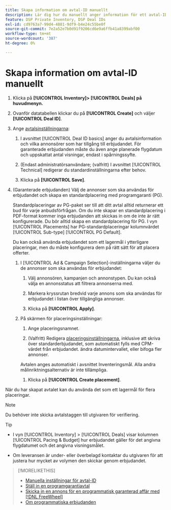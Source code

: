 ```yaml
---
title: Skapa information om avtal-ID manuellt
description: Lär dig hur du manuellt anger information för ett avtal-ID.
feature: DSP Private Inventory, DSP Deal IDs
exl-id: cd9763a7-99d4-4881-9df9-b4e24c55be0f
source-git-commit: 7e2a52e7b0d91f9206cd6e9a6ffb41a8399abf00
workflow-type: tm+mt
source-wordcount: '387'
ht-degree: 0%

---
```


# Skapa information om avtal-ID manuellt

1. Klicka på **[!UICONTROL Inventory]> [!UICONTROL Deals] på huvudmenyn.**

1. Ovanför datatabellen klickar du på **[!UICONTROL Create]** och väljer **[!UICONTROL Deal ID]**.

1. Ange [avtalsinställningarna](deal-id-settings.md):

   1. I avsnittet [!UICONTROL Deal ID basics] anger du avtalsinformation och vilka annonsörer som har tillgång till erbjudandet. För garanterade erbjudanden måste du även ange planerade flygdatum och uppskattat antal visningar, endast i spårningssyfte.

   1. (Endast administratörsanvändare; (valfritt) I avsnittet [!UICONTROL Technical] redigerar du standardinställningarna efter behov.

   1. Klicka på **[!UICONTROL Save]**.

1. (Garanterade erbjudanden) Välj de annonser som ska användas för erbjudandet och skapa en standardplacering med programgaranti (PG).

   Standardplaceringar av PG-paket ser till att ditt avtal alltid returnerar ett bud för varje anbudsförfrågan. Om du inte skapar en standardplacering i PDF-format kommer inga erbjudanden att skickas in om de inte är rätt konfigurerade. Du bör alltid skapa en standardplacering för PG. I vyn [!UICONTROL Placements] har PG-standardplaceringar kolumnvärdet [!UICONTROL Sub-type] [!UICONTROL PG Default].

   Du kan också använda erbjudandet som ett lagermål i ytterligare placeringar, men du måste konfigurera dem på rätt sätt för att placera offerter.

   1. I [!UICONTROL Ad & Campaign Selection]-inställningarna väljer du de annonser som ska användas för erbjudandet:

      1. Välj annonsören, kampanjen och annonstypen. Du kan också välja en annonsstatus att filtrera annonserna med.

      1. Markera kryssrutan bredvid varje annons som ska användas för erbjudandet i listan över tillgängliga annonser.

      1. Klicka på **[!UICONTROL Apply]**.
   1. På skärmen för placeringsinställningar:

      1. Ange placeringsnamnet.

      1. (Valfritt) Redigera [placeringsinställningarna](/help/dsp/campaign-management/placements/placement-settings.md), inklusive att skriva över standarderbjudandet, som automatiskt fylls med CPM-värdet från erbjudandet. ändra datumintervallet, eller bifoga fler annonser.

      Avtalen anges automatiskt i avsnittet Inventeringsmål. Alla andra målinriktningsalternativ är inte tillämpliga.

      1. Klicka på **[!UICONTROL Create placement]**.



När du har skapat avtalet kan du använda det som ett lagermål för flera placeringar.

>[!NOTE]
>
> Du behöver inte skicka avtalstaggen till utgivaren för verifiering.

>[!TIP]
>
>* I vyn [!UICONTROL Inventory] > [!UICONTROL Deals] visar kolumnen [!UICONTROL Pacing & Budget] hur erbjudandet gäller för det angivna flygdatumet och det angivna visningsmålet.
>
>* Om leveransen är under- eller överbelagd kontaktar du utgivaren för att justera hur mycket av volymen den skickar genom erbjudandet.


>[!MORELIKETHIS]
>
>* [Manuella inställningar för avtal-ID](deal-id-settings.md)
>* [Ställ in en programgarantiavtal](programmatic-guaranteed-set-up.md)
>* [Skicka in en annons för en programmatisk garanterad affär med [!DNL FreeWheel]](freewheel-submit.md)
>* [Om programmatiska erbjudanden](programmatic-guaranteed-about.md)

<!-- >* [Specify Placements and Ads for a Private Deal](private-deal-attach-placements.md)-->